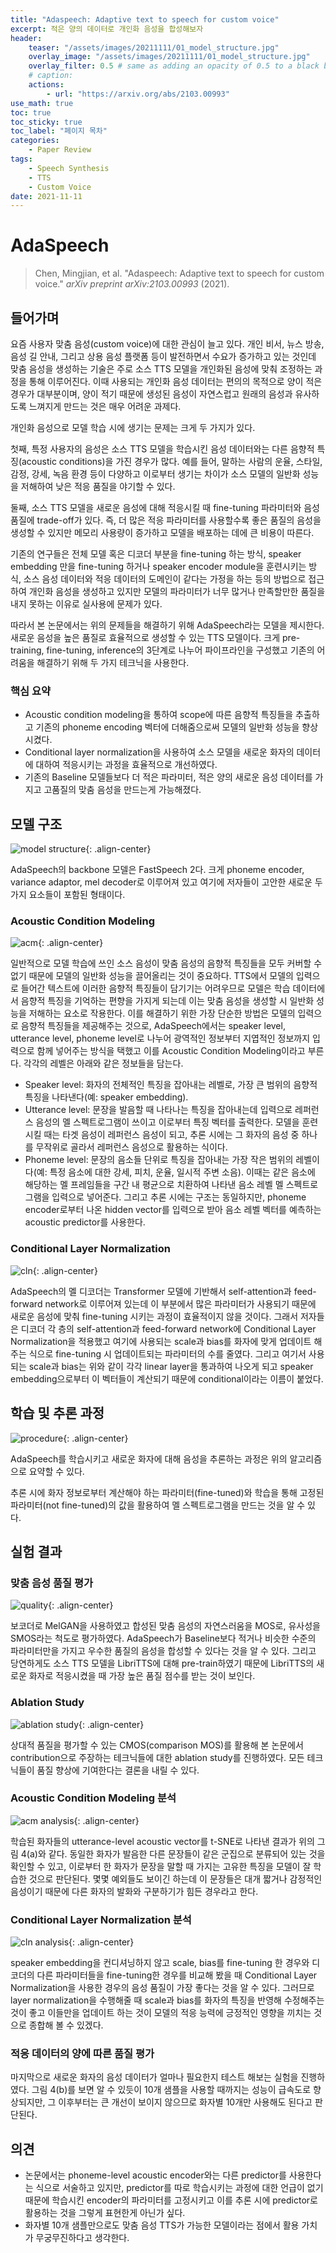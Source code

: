 ```yaml
---
title: "Adaspeech: Adaptive text to speech for custom voice"
excerpt: 적은 양의 데이터로 개인화 음성을 합성해보자
header:
    teaser: "/assets/images/20211111/01_model_structure.jpg"
    overlay_image: "/assets/images/20211111/01_model_structure.jpg"
    overlay_filter: 0.5 # same as adding an opacity of 0.5 to a black background
    # caption: 
    actions:
        - url: "https://arxiv.org/abs/2103.00993"
use_math: true
toc: true
toc_sticky: true
toc_label: "페이지 목차"
categories: 
    - Paper Review
tags: 
    - Speech Synthesis
    - TTS
    - Custom Voice
date: 2021-11-11
---
```


# AdaSpeech

> Chen, Mingjian, et al. "Adaspeech: Adaptive text to speech for custom voice." *arXiv preprint arXiv:2103.00993* (2021).

## 들어가며

요즘 사용자 맞춤 음성(custom voice)에 대한 관심이 늘고 있다. 개인 비서, 뉴스 방송, 음성 길 안내, 그리고 상용 음성 플랫폼 등이 발전하면서 수요가 증가하고 있는 것인데 맞춤 음성을 생성하는 기술은 주로 소스 TTS 모델을 개인화된 음성에 맞춰 조정하는 과정을 통해 이루어진다. 이때 사용되는 개인화 음성 데이터는 편의의 목적으로 양이 적은 경우가 대부분이며, 양이 적기 때문에 생성된 음성이 자연스럽고 원래의 음성과 유사하도록 느껴지게 만드는 것은 매우 어려운 과제다. 

개인화 음성으로 모델 학습 시에 생기는 문제는 크게 두 가지가 있다.

첫째, 특정 사용자의 음성은 소스 TTS 모델을 학습시킨 음성 데이터와는 다른 음향적 특징(acoustic conditions)을 가진 경우가 많다. 예를 들어, 말하는 사람의 운율, 스타일, 감정, 강세, 녹음 환경 등이 다양하고 이로부터 생기는 차이가 소스 모델의 일반화 성능을 저해하여 낮은 적응 품질을 야기할 수 있다.

둘째, 소스 TTS 모델을 새로운 음성에 대해 적응시킬 때 fine-tuning 파라미터와 음성 품질에 trade-off가 있다. 즉, 더 많은 적응 파라미터를 사용할수록 좋은 품질의 음성을 생성할 수 있지만 메모리 사용량이 증가하고 모델을 배포하는 데에 큰 비용이 따른다.

기존의 연구들은 전체 모델 혹은 디코더 부분을 fine-tuning 하는 방식, speaker embedding 만을 fine-tuning 하거나 speaker encoder module을 훈련시키는 방식, 소스 음성 데이터와 적응 데이터의 도메인이 같다는 가정을 하는 등의 방법으로 접근하여 개인화 음성을 생성하고 있지만 모델의 파라미터가 너무 많거나 만족할만한 품질을 내지 못하는 이유로 실사용에 문제가 있다.

따라서 본 논문에서는 위의 문제들을 해결하기 위해 AdaSpeech라는 모델을 제시한다. 새로운 음성을 높은 품질로 효율적으로 생성할 수 있는 TTS 모델이다. 크게 pre-training, fine-tuning, inference의 3단계로 나누어 파이프라인을 구성했고 기존의 어려움을 해결하기 위해 두 가지 테크닉을 사용한다.

### 핵심 요약

- Acoustic condition modeling을 통하여 scope에 따른 음향적 특징들을 추출하고 기존의 phoneme encoding 벡터에 더해줌으로써 모델의 일반화 성능을 향상시켰다.
- Conditional layer normalization을 사용하여 소스 모델을 새로운 화자의 데이터에 대하여 적응시키는 과정을 효율적으로 개선하였다.
- 기존의 Baseline 모델들보다 더 적은 파라미터, 적은 양의 새로운 음성 데이터를 가지고 고품질의 맞춤 음성을 만드는게 가능해졌다.

## 모델 구조

![model structure](/assets/images/20211111/01_model_structure.jpg){: .align-center}  

AdaSpeech의 backbone 모델은 FastSpeech 2다. 크게 phoneme encoder, variance adaptor, mel decoder로 이루어져 있고 여기에 저자들이 고안한 새로운 두 가지 요소들이 포함된 형태이다.  

### Acoustic Condition Modeling

![acm](/assets/images/20211111/02_acm.jpg){: .align-center}  

일반적으로 모델 학습에 쓰인 소스 음성이 맞춤 음성의 음향적 특징들을 모두 커버할 수 없기 때문에 모델의 일반화 성능을 끌어올리는 것이 중요하다. TTS에서 모델의 입력으로 들어간 텍스트에 이러한 음향적 특징들이 담기기는 어려우므로 모델은 학습 데이터에서 음향적 특징을 기억하는 편향을 가지게 되는데 이는 맞춤 음성을 생성할 시 일반화 성능을 저해하는 요소로 작용한다. 이를 해결하기 위한 가장 단순한 방법은 모델의 입력으로 음향적 특징들을 제공해주는 것으로, AdaSpeech에서는 speaker level, utterance level,  phoneme level로 나누어 광역적인 정보부터 지엽적인 정보까지 입력으로 함께 넣어주는 방식을 택했고 이를 Acoustic Condition Modeling이라고 부른다. 각각의 레벨은 아래와 같은 정보들을 담는다.

- Speaker level: 화자의 전체적인 특징을 잡아내는 레벨로, 가장 큰 범위의 음향적 특징을 나타낸다(예: speaker embedding).
- Utterance level: 문장을 발음할 때 나타나는 특징을 잡아내는데 입력으로 레퍼런스 음성의 멜 스펙트로그램이 쓰이고 이로부터 특징 벡터를 출력한다. 모델을 훈련시킬 때는 타겟 음성이 레퍼런스 음성이 되고, 추론 시에는 그 화자의 음성 중 하나를 무작위로 골라서 레퍼런스 음성으로 활용하는 식이다.
- Phoneme level: 문장의 음소들 단위로 특징을 잡아내는 가장 작은 범위의 레벨이다(예: 특정 음소에 대한 강세, 피치, 운율, 일시적 주변 소음). 이때는 같은 음소에 해당하는 멜 프레임들을 구간 내 평균으로 치환하여 나타낸 음소 레벨 멜 스펙트로그램을 입력으로 넣어준다. 그리고 추론 시에는 구조는 동일하지만, phoneme encoder로부터 나온 hidden vector를 입력으로 받아 음소 레벨 벡터를  예측하는 acoustic predictor를 사용한다.

### Conditional Layer Normalization

![cln](/assets/images/20211111/03_cln.jpg){: .align-center}  

AdaSpeech의 멜 디코더는 Transformer 모델에 기반해서 self-attention과 feed-forward network로 이루어져 있는데 이 부분에서 많은 파라미터가 사용되기 때문에 새로운 음성에 맞춰 fine-tuning 시키는 과정이 효율적이지 않을 것이다. 그래서 저자들은 디코더 각 층의 self-attention과 feed-forward network에 Conditional Layer Normalization을 적용했고 여기에 사용되는 scale과 bias를 화자에 맞게 업데이트 해주는 식으로 fine-tuning 시 업데이트되는 파라미터의 수를 줄였다. 그리고 여기서 사용되는 scale과 bias는 위와 같이 각각 linear layer을 통과하여 나오게 되고 speaker embedding으로부터 이 벡터들이 계산되기 때문에 conditional이라는 이름이 붙었다.

## 학습 및 추론 과정

![procedure](/assets/images/20211111/04_procedure.jpg){: .align-center}  

AdaSpeech를 학습시키고 새로운 화자에 대해 음성을 추론하는 과정은 위의 알고리즘으로 요약할 수 있다.

추론 시에 화자 정보로부터 계산해야 하는 파라미터(fine-tuned)와 학습을 통해 고정된 파라미터(not fine-tuned)의 값을 활용하여 멜 스펙트로그램을 만드는 것을 알 수 있다.

## 실험 결과

### 맞춤 음성 품질 평가

![quality](/assets/images/20211111/05_quality.jpg){: .align-center}  

보코더로 MelGAN을 사용하였고 합성된 맞춤 음성의 자연스러움을 MOS로, 유사성을 SMOS라는 척도로 평가하였다. AdaSpeech가 Baseline보다 적거나 비슷한 수준의 파라미터만을 가지고 우수한 품질의 음성을 합성할 수 있다는 것을 알 수 있다. 그리고 당연하게도 소스 TTS 모델을 LibriTTS에 대해 pre-train하였기 때문에 LibriTTS의 새로운 화자로 적응시켰을 때 가장 높은 품질 점수를 받는 것이 보인다.

### Ablation Study

![ablation study](/assets/images/20211111/06_ablation_study.jpg){: .align-center}  

상대적 품질을 평가할 수 있는 CMOS(comparison MOS)를 활용해 본 논문에서 contribution으로 주장하는 테크닉들에 대한 ablation study를 진행하였다. 모든 테크닉들이 품질 향상에 기여한다는 결론을 내릴 수 있다.

### Acoustic Condition Modeling 분석

![acm analysis](/assets/images/20211111/07_acm_analysis.jpg){: .align-center}  

학습된 화자들의 utterance-level acoustic vector를 t-SNE로 나타낸 결과가 위의 그림 4(a)와 같다. 동일한 화자가 발음한 다른 문장들이 같은 군집으로 분류되어 있는 것을 확인할 수 있고, 이로부터 한 화자가 문장을 말할 때 가지는 고유한 특징을 모델이 잘 학습한 것으로 판단된다. 몇몇 예외들도 보이긴 하는데 이 문장들은 대개 짧거나 감정적인 음성이기 때문에 다른 화자의 발화와 구분하기가 힘든 경우라고 한다.

### Conditional Layer Normalization 분석

![cln analysis](/assets/images/20211111/08_cln_analysis.jpg){: .align-center}  

speaker embedding을 컨디셔닝하지 않고 scale, bias를 fine-tuning 한 경우와 디코더의 다른 파라미터들을 fine-tuning한 경우를 비교해 봤을 때 Conditional Layer Normalization을 사용한 경우의 음성 품질이 가장 좋다는 것을 알 수 있다. 그러므로 layer normalization을 수행해줄 때 scale과 bias를 화자의 특징을 반영해 수정해주는 것이 좋고 이들만을 업데이트 하는 것이 모델의 적응 능력에 긍정적인 영향을 끼치는 것으로 종합해 볼 수 있겠다.

### 적응 데이터의 양에 따른 품질 평가

마지막으로 새로운 화자의 음성 데이터가 얼마나 필요한지 테스트 해보는 실험을 진행하였다. 그림 4(b)를 보면 알 수 있듯이 10개 샘플을 사용할 때까지는 성능이 급속도로 향상되지만, 그 이후부터는 큰 개선이 보이지 않으므로 화자별 10개만 사용해도 된다고 판단된다.

## 의견

- 논문에서는 phoneme-level acoustic encoder와는 다른 predictor를 사용한다는 식으로 서술하고 있지만, predictor를 따로 학습시키는 과정에 대한 언급이 없기 때문에 학습시킨 encoder의 파라미터를 고정시키고 이를 추론 시에 predictor로 활용하는 것을 그렇게 표현한게 아닌가 싶다.
- 화자별 10개 샘플만으로도 맞춤 음성 TTS가 가능한 모델이라는 점에서 활용 가치가 무궁무진하다고 생각한다.